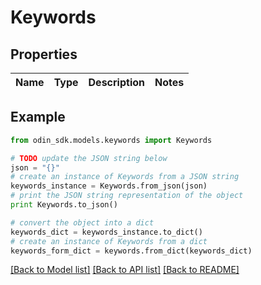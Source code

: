 # Keywords


## Properties

Name | Type | Description | Notes
------------ | ------------- | ------------- | -------------

## Example

```python
from odin_sdk.models.keywords import Keywords

# TODO update the JSON string below
json = "{}"
# create an instance of Keywords from a JSON string
keywords_instance = Keywords.from_json(json)
# print the JSON string representation of the object
print Keywords.to_json()

# convert the object into a dict
keywords_dict = keywords_instance.to_dict()
# create an instance of Keywords from a dict
keywords_form_dict = keywords.from_dict(keywords_dict)
```
[[Back to Model list]](../README.md#documentation-for-models) [[Back to API list]](../README.md#documentation-for-api-endpoints) [[Back to README]](../README.md)


